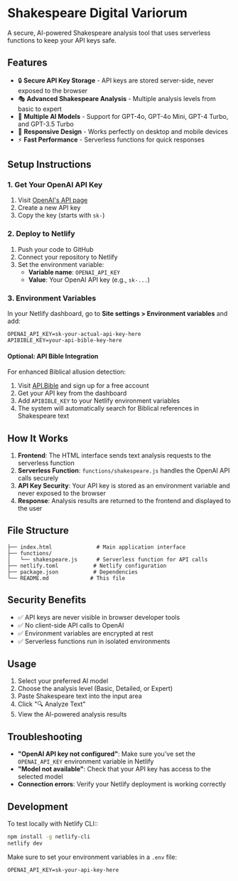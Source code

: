 # Shakespeare Digital Variorum

A secure, AI-powered Shakespeare analysis tool that uses serverless functions to keep your API keys safe.

## Features

- 🔒 **Secure API Key Storage** - API keys are stored server-side, never exposed to the browser 
- 🎭 **Advanced Shakespeare Analysis** - Multiple analysis levels from basic to expert
- 🤖 **Multiple AI Models** - Support for GPT-4o, GPT-4o Mini, GPT-4 Turbo, and GPT-3.5 Turbo
- 📱 **Responsive Design** - Works perfectly on desktop and mobile devices
- ⚡ **Fast Performance** - Serverless functions for quick responses

## Setup Instructions

### 1. Get Your OpenAI API Key

1. Visit [OpenAI's API page](https://platform.openai.com/api-keys)
2. Create a new API key
3. Copy the key (starts with `sk-`)

### 2. Deploy to Netlify

1. Push your code to GitHub
2. Connect your repository to Netlify
3. Set the environment variable:
   - **Variable name**: `OPENAI_API_KEY`
   - **Value**: Your OpenAI API key (e.g., `sk-...`)

### 3. Environment Variables

In your Netlify dashboard, go to **Site settings > Environment variables** and add:

```
OPENAI_API_KEY=sk-your-actual-api-key-here
APIBIBLE_KEY=your-api-bible-key-here
```

#### Optional: API Bible Integration

For enhanced Biblical allusion detection:

1. Visit [API.Bible](https://scripture.api.bible/) and sign up for a free account
2. Get your API key from the dashboard
3. Add `APIBIBLE_KEY` to your Netlify environment variables
4. The system will automatically search for Biblical references in Shakespeare text

## How It Works

1. **Frontend**: The HTML interface sends text analysis requests to the serverless function
2. **Serverless Function**: `functions/shakespeare.js` handles the OpenAI API calls securely
3. **API Key Security**: Your API key is stored as an environment variable and never exposed to the browser
4. **Response**: Analysis results are returned to the frontend and displayed to the user

## File Structure

```
├── index.html              # Main application interface
├── functions/
│   └── shakespeare.js      # Serverless function for API calls
├── netlify.toml           # Netlify configuration
├── package.json           # Dependencies
└── README.md             # This file
```

## Security Benefits

- ✅ API keys are never visible in browser developer tools
- ✅ No client-side API calls to OpenAI
- ✅ Environment variables are encrypted at rest
- ✅ Serverless functions run in isolated environments

## Usage

1. Select your preferred AI model
2. Choose the analysis level (Basic, Detailed, or Expert)
3. Paste Shakespeare text into the input area
4. Click "🔍 Analyze Text"
5. View the AI-powered analysis results

## Troubleshooting

- **"OpenAI API key not configured"**: Make sure you've set the `OPENAI_API_KEY` environment variable in Netlify
- **"Model not available"**: Check that your API key has access to the selected model
- **Connection errors**: Verify your Netlify deployment is working correctly

## Development

To test locally with Netlify CLI::

```bash
npm install -g netlify-cli
netlify dev
```

Make sure to set your environment variables in a `.env` file:

```
OPENAI_API_KEY=sk-your-api-key-here
```
